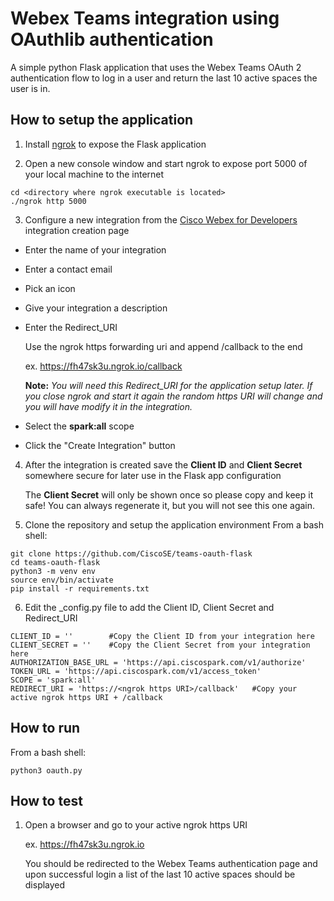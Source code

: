 # Webex Teams integration using OAuthlib authentication
A simple python Flask application that uses the Webex Teams OAuth 2 authentication flow to log in a user and return the last 10 active spaces the user is in.

## How to setup the application
1. Install [ngrok](https://ngrok.com/) to expose the Flask application

2. Open a new console window and start ngrok to expose port 5000 of your local machine to the internet

```
cd <directory where ngrok executable is located>
./ngrok http 5000
```

3. Configure a new integration from the [Cisco Webex for Developers](https://developer.webex.com/add-integration.html) integration creation page
* Enter the name of your integration
* Enter a contact email
* Pick an icon
* Give your integration a description
* Enter the Redirect_URI
	
	Use the ngrok https forwarding uri and append /callback to the end

	ex. https://fh47sk3u.ngrok.io/callback

	**Note:**
	_You will need this Redirect_URI for the application setup later._
	_If you close ngrok and start it again the random https URI will change and you will have modify it in the integration._

* Select the **spark:all** scope
* Click the "Create Integration" button

4. After the integration is created save the **Client ID** and **Client Secret** somewhere secure for later use in the Flask app configuration
	
	The **Client Secret** will only be shown once so please copy and keep it safe! You can always regenerate it, but you will not 	see this one again.

5. Clone the repository and setup the application environment
	From a bash shell:

```
git clone https://github.com/CiscoSE/teams-oauth-flask
cd teams-oauth-flask
python3 -m venv env
source env/bin/activate
pip install -r requirements.txt 
```

6. Edit the _config.py file to add the Client ID, Client Secret and Redirect_URI

```
CLIENT_ID = ''        #Copy the Client ID from your integration here
CLIENT_SECRET = ''    #Copy the Client Secret from your integration here
AUTHORIZATION_BASE_URL = 'https://api.ciscospark.com/v1/authorize'
TOKEN_URL = 'https://api.ciscospark.com/v1/access_token'
SCOPE = 'spark:all'
REDIRECT_URI = 'https://<ngrok https URI>/callback'   #Copy your active ngrok https URI + /callback
```

## How to run
From a bash shell:

```
python3 oauth.py
```

## How to test

1. Open a browser and go to your active ngrok https URI
	
	ex. https://fh47sk3u.ngrok.io

	You should be redirected to the Webex Teams authentication page and upon successful login a list of the last 10 active spaces should be displayed